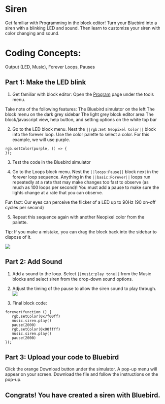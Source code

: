 # Siren


Get familiar with Programming in the block editor! Turn your Bluebird into a siren with a blinking LED and sound. Then learn to customize your siren with color changing and sound.

# Coding Concepts:
Output (LED, Music), Forever Loops, Pauses


## Part 1: Make the LED blink

1) Get familiar with block editor:
Open the [Program](https://tekniverse.teknikio.com/tools/program) page under the tools menu.

Take note of the following features:
The Bluebird simulator on the left
The block menu on the dark grey sidebar
The light grey block editor area
The block/javascript view, help button, and setting options on the white top bar


2) Go to the LED block menu. Nest the ``||rgb:Set Neopixel Color||`` block into the forever loop. Use the color palette to select a color. For this example, we will use purple.

```blocks
rgb.setColor(purple, () => {
});
```

3) Test the code in the Bluebird simulator

4) Go to the Loops block menu. Nest the ``||loops:Pause||`` block next in the forever loop sequence. Anything in the ``||basic:Forever||`` loops run repeatedly at a rate that may make changes too fast to observe (as much as 100 loops per second)! You must add a pause to make sure the lights change at a rate that you can observe.

Fun fact: Our eyes can perceive the flicker of a LED up to 90Hz (90 on-off cycles per second)

5) Repeat this sequence again with another Neopixel color from the palette.

Tip: If you make a mistake, you can drag the block back into the sidebar to dispose of it.

![](/static/bb/.png)

## Part 2: Add Sound

1) Add a sound to the loop. Select ``||music:play tone||`` from the Music blocks and select siren from the drop-down sound options.


2) Adjust the timing of the pause to allow the siren sound to play through.
![](/static/bb/1_timing.gif.png)

3) Final block code:

```blocks
forever(function () {
   rgb.setColor(0x7f00ff)
   music.siren.play()
   pause(2000)
   rgb.setColor(0x00ffff)
   music.siren.play()
   pause(2000)
});
```

## Part 3: Upload your code to Bluebird

Click the orange Download button under the simulator. A pop-up menu will appear on your screen. Download the file and follow the instructions on the pop-up.


## Congrats! You have created a siren with Bluebird.
